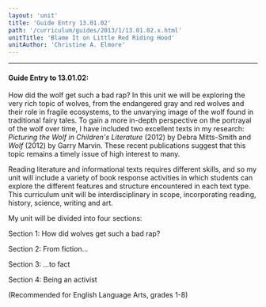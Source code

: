 ```yaml
---
layout: 'unit'
title: 'Guide Entry 13.01.02'
path: '/curriculum/guides/2013/1/13.01.02.x.html'
unitTitle: 'Blame It on Little Red Riding Hood'
unitAuthor: 'Christine A. Elmore'
---
```


<body>
<hr/>
 <h4>
  Guide Entry to 13.01.02:
 </h4>
 <p>
  How did the wolf get such a bad rap? In this unit we will be exploring the very rich topic of wolves, from the endangered gray and red wolves and their role in fragile ecosystems, to the unvarying image of the wolf found in traditional fairy tales. To gain a more in-depth perspective on the portrayal of the wolf over time, I have included two excellent texts in my research:
  <i>
   Picturing the Wolf in Children's Literature
  </i>
  (2012) by Debra Mitts-Smith and
  <i>
   Wolf
  </i>
  (2012) by Garry Marvin. These recent publications suggest that this topic remains a timely issue of high interest to many.
 </p>
<p>
  Reading literature and informational texts requires different skills, and so my unit will include a variety of book response activities in which students can explore the different features and structure encountered in each text type. This curriculum unit will be interdisciplinary in scope, incorporating reading, history, science, writing and art.
 </p>
<p>
  My unit will be divided into four sections:
 </p>
<p>
  Section 1: How did wolves get such a bad rap?
 </p>
 <p>
  Section 2: From fiction…
 </p>
 <p>
  Section 3: …to fact
 </p>
 <p>
  Section 4: Being an activist
 </p>
<p>
  (Recommended for English Language Arts, grades 1-8)
 </p>

</body>
